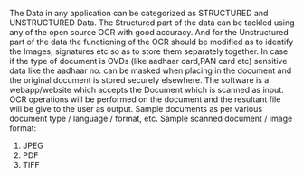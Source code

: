 The Data in any application can be categorized as STRUCTURED and UNSTRUCTURED Data. 
The Structured part of the data can be tackled using any of the open source OCR with good accuracy. And for the Unstructured part of the data the functioning of the OCR should be modified as to identify the Images, signatures etc so as to store them separately together.
In case if the type of document is OVDs (like aadhaar card,PAN card etc) sensitive data like the aadhaar no. can be masked when placing in the document and the original document is stored securely elsewhere.
The software is a webapp/website which accepts the Document which is scanned as input.
OCR operations will be performed on the document and the resultant file will be give to the user as output.
Sample documents as per various document type / language / format, etc.
Sample scanned document / image format:
1. JPEG
2. PDF
3. TIFF
